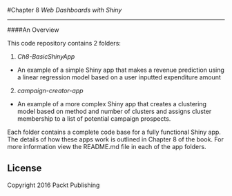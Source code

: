 #Chapter 8
*Web Dashboards with Shiny*

-------

####An Overview

This code repository contains 2 folders:

1. *Ch8-BasicShinyApp*
 - An example of a simple Shiny app that makes a revenue prediction using a linear regression model based on a user inputted expenditure amount
2. *campaign-creator-app*
 - An example of a more complex Shiny app that creates a clustering model based on method and number of clusters and assigns cluster membership to a list of potential campaign prospects.

Each folder contains a complete code base for a fully functional Shiny app. The details of how these apps work is outlined in Chapter 8 of the book. For more information view the README.md file in each of the app folders.


License
-------
Copyright 2016 Packt Publishing